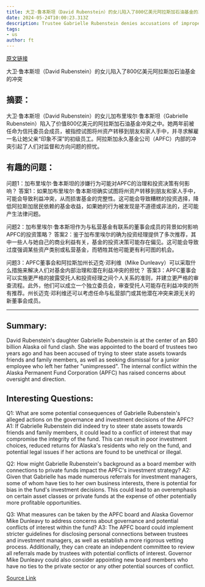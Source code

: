 ```yaml
---
title: 大卫·鲁本斯坦（David Rubenstein）的女儿陷入了800亿美元阿拉斯加石油基金的冲突
date: 2024-05-24T10:00:23.313Z
description: Trustee Gabrielle Rubenstein denies accusations of improper pressure at biggest US state sovereign fund
tags: 
- us
author: ft
---
```


[原文链接](https://ft.com/content/4e30cea4-bcd8-4b6d-858e-a28fc1897328)

大卫·鲁本斯坦（David Rubenstein）的女儿陷入了800亿美元阿拉斯加石油基金的冲突

## 摘要：
大卫·鲁本斯坦（David Rubenstein）的女儿加布里埃尔·鲁本斯坦（Gabrielle Rubenstein）陷入了价值800亿美元的阿拉斯加石油基金冲突之中。她两年前被任命为信托委员会成员，被指控试图将州资产转移到朋友和家人手中，并寻求解雇一名让她父亲“印象不深”的初级员工。阿拉斯加永久基金公司（APFC）内部的冲突引起了人们对监督和方向问题的担忧。

## 有趣的问题：
问题1：加布里埃尔·鲁本斯坦的涉嫌行为可能对APFC的治理和投资决策有何影响？
答案1：如果加布里埃尔·鲁本斯坦确实试图将州资产转移到朋友和家人手中，可能会导致利益冲突，从而损害基金的完整性。这可能会导致糟糕的投资选择，降低阿拉斯加居民依赖的基金收益，如果她的行为被发现是不道德或非法的，还可能产生法律问题。

问题2：加布里埃尔·鲁本斯坦作为与私营基金有联系的董事会成员的背景如何影响APFC的投资策略？
答案2：鉴于加布里埃尔的确为投资经理提供了多次推荐，其中一些人与她自己的商业利益有关，基金的投资决策可能存在偏见。这可能会导致过度强调某些资产类别或私营基金，而牺牲其他可能更有利可图的机会。

问题3：APFC董事会和阿拉斯加州长迈克·邓利维（Mike Dunleavy）可以采取什么措施来解决人们对基金内部治理和潜在利益冲突的担忧？
答案3：APFC董事会可以实施更严格的披露受托人和投资经理之间个人关系的准则，并建立更严格的审查流程。此外，他们可以成立一个独立委员会，审查受托人可能存在利益冲突的所有推荐。州长迈克·邓利维还可以考虑任命与私营部门或其他潜在冲突来源无关的新董事会成员。

---

## Summary:
David Rubenstein's daughter Gabrielle Rubenstein is at the center of an $80 billion Alaska oil fund clash. She was appointed to the board of trustees two years ago and has been accused of trying to steer state assets towards friends and family members, as well as seeking dismissal for a junior employee who left her father "unimpressed". The internal conflict within the Alaska Permanent Fund Corporation (APFC) has raised concerns about oversight and direction.

## Interesting Questions:
Q1: What are some potential consequences of Gabrielle Rubenstein's alleged actions on the governance and investment decisions of the APFC?
A1: If Gabrielle Rubenstein did indeed try to steer state assets towards friends and family members, it could lead to a conflict of interest that may compromise the integrity of the fund. This can result in poor investment choices, reduced returns for Alaska's residents who rely on the fund, and potential legal issues if her actions are found to be unethical or illegal.

Q2: How might Gabrielle Rubenstein's background as a board member with connections to private funds impact the APFC's investment strategy?
A2: Given that Gabrielle has made numerous referrals for investment managers, some of whom have ties to her own business interests, there is potential for bias in the fund's investment decisions. This could lead to an overemphasis on certain asset classes or private funds at the expense of other potentially more profitable opportunities.

Q3: What measures can be taken by the APFC board and Alaska Governor Mike Dunleavy to address concerns about governance and potential conflicts of interest within the fund?
A3: The APFC board could implement stricter guidelines for disclosing personal connections between trustees and investment managers, as well as establish a more rigorous vetting process. Additionally, they can create an independent committee to review all referrals made by trustees with potential conflicts of interest. Governor Mike Dunleavy could also consider appointing new board members who have no ties to the private sector or any other potential sources of conflict.

[Source Link](https://ft.com/content/4e30cea4-bcd8-4b6d-858e-a28fc1897328)

